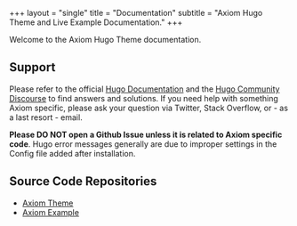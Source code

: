 +++
layout = "single"
title = "Documentation"
subtitle = "Axiom Hugo Theme and Live Example Documentation."
+++

Welcome to the Axiom Hugo Theme documentation.

## Support

Please refer to the official [Hugo Documentation](https://gohugo.io/documentation/) and the [Hugo Community Discourse](https://discourse.gohugo.io/) to find answers and solutions. If you need help with something Axiom specific, please ask your question via Twitter, Stack Overflow, or - as a last resort - email.

__Please DO NOT open a Github Issue unless it is related to Axiom specific code__. Hugo error messages generally are due to improper settings in the Config file added after installation.

## Source Code Repositories

- [Axiom Theme](https://github.com/marketempower/axiom)
- [Axiom Example](https://github.com/marketempower/axiom-example)
